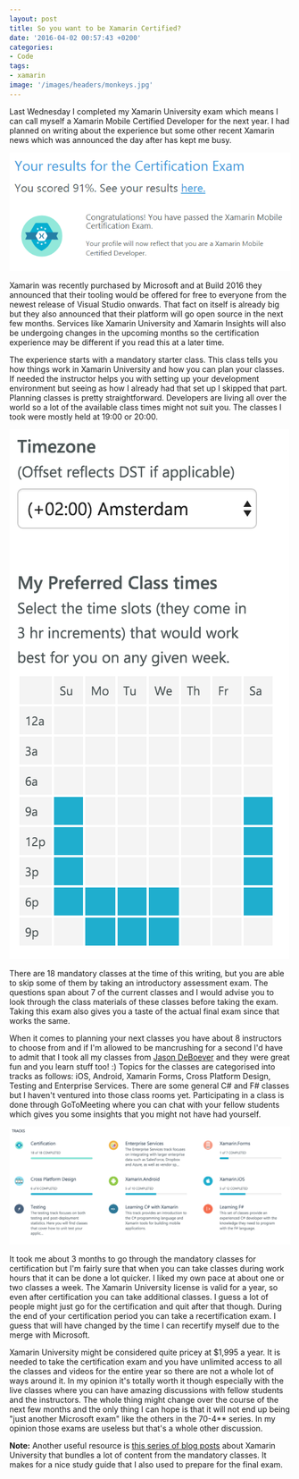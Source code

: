 ```yaml
---
layout: post
title: So you want to be Xamarin Certified?
date: '2016-04-02 00:57:43 +0200'
categories:
- Code
tags:
- xamarin
image: '/images/headers/monkeys.jpg'
---
```


Last Wednesday I completed my Xamarin University exam which means I can call myself a Xamarin Mobile Certified Developer for the next year. I had planned on writing about the experience but some other recent Xamarin news which was announced the day after has kept me busy.

![I've done it! Yay!](/images/posts/badums.png)

Xamarin was recently purchased by Microsoft and at Build 2016 they announced that their tooling would be offered for free to everyone from the newest release of Visual Studio onwards. That fact on itself is already big but they also announced that their platform will go open source in the next few months. Services like Xamarin University and Xamarin Insights will also be undergoing changes in the upcoming months so the certification experience may be different if you read this at a later time.

The experience starts with a mandatory starter class. This class tells you how things work in Xamarin University and how you can plan your classes. If needed the instructor helps you with setting up your development environment but seeing as how I already had that set up I skipped that part. Planning classes is pretty straightforward. Developers are living all over the world so a lot of the available class times might not suit you. The classes I took were mostly held at 19:00 or 20:00.

![Xamarin University time picker](/images/posts/times.png?style=halfsize)

There are 18 mandatory classes at the time of this writing, but you are able to skip some of them by taking an introductory assessment exam. The questions span about 7 of the current classes and I would advise you to look through the class materials of these classes before taking the exam. Taking this exam also gives you a taste of the actual final exam since that works the same.

When it comes to planning your next classes you have about 8 instructors to choose from and if I'm allowed to be mancrushing for a second I'd have to admit that I took all my classes from [Jason DeBoever](http://twitter.com/jdeboever) and they were great fun and you learn stuff too! :) Topics for the classes are categorised into tracks as follows: iOS, Android, Xamarin Forms, Cross Platform Design, Testing and Enterprise Services. There are some general C# and F# classes but I haven't ventured into those class rooms yet. Participating in a class is done through GoToMeeting where you can chat with your fellow students which gives you some insights that you might not have had yourself.

![Xamarin University classes](/images/posts/xamu.png)

It took me about 3 months to go through the mandatory classes for certification but I'm fairly sure that when you can take classes during work hours that it can be done a lot quicker. I liked my own pace at about one or two classes a week. The Xamarin University license is valid for a year, so even after certification you can take additional classes. I guess a lot of people might just go for the certification and quit after that though. During the end of your certification period you can take a recertification exam. I guess that will have changed by the time I can recertify myself due to the merge with Microsoft.

Xamarin University might be considered quite pricey at $1,995 a year. It is needed to take the certification exam and you have unlimited access to all the classes and videos for the entire year so there are not a whole lot of ways around it. In my opinion it's totally worth it though especially with the live classes where you can have amazing discussions with fellow students and the instructors. The whole thing might change over the course of the next few months and the only thing I can hope is that it will not end up being "just another Microsoft exam" like the others in the 70-4** series. In my opinion those exams are useless but that's a whole other discussion.

**Note:** Another useful resource is [this series of blog posts](http://www.solarityllc.com/blog/the-road-to-xamarin-certification-introduction) about Xamarin University that bundles a lot of content from the mandatory classes. It makes for a nice study guide that I also used to prepare for the final exam.

